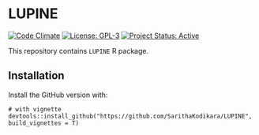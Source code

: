 # LUPINE
[![Code Climate](https://img.shields.io/codeclimate/size/github/SarithaKodikara/LUPINE)](https://codeclimate.com/github/SarithaKodikara/LUPINE)
[![License: GPL-3](https://img.shields.io/badge/license-GPL--3-blue.svg)](https://opensource.org/licenses/GPL-3.0)
[![Project Status: Active](https://img.shields.io/badge/project%20status-active-brightgreen.svg)](https://example.com) 

This repository contains `LUPINE` R package.

## Installation

Install the GitHub version with:

```{r}
# with vignette
devtools::install_github("https://github.com/SarithaKodikara/LUPINE", build_vignettes = T)
```



